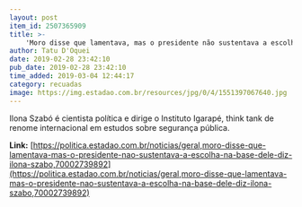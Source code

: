 ```yaml
---
layout: post
item_id: 2507365909
title: >-
    'Moro disse que lamentava, mas o presidente não sustentava a escolha na base dele', diz Ilona Szabó
author: Tatu D'Oquei
date: 2019-02-28 23:42:10
pub_date: 2019-02-28 23:42:10
time_added: 2019-03-04 12:44:17
category: recuadas
image: https://img.estadao.com.br/resources/jpg/0/4/1551397067640.jpg
---
```


Ilona Szabó é cientista política e dirige o Instituto Igarapé, think tank de renome internacional em estudos sobre segurança pública.

**Link:** [https://politica.estadao.com.br/noticias/geral,moro-disse-que-lamentava-mas-o-presidente-nao-sustentava-a-escolha-na-base-dele-diz-ilona-szabo,70002739892](https://politica.estadao.com.br/noticias/geral,moro-disse-que-lamentava-mas-o-presidente-nao-sustentava-a-escolha-na-base-dele-diz-ilona-szabo,70002739892)

